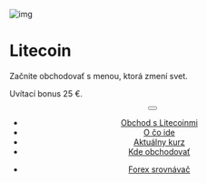 <div class="jumbotron" markdown="1">

![img]({{img-url}}litecoin.png)

# Litecoin

Začnite obchodovať s menou, ktorá zmení svet.

Uvítací bonus 25 €.

</div>
<header class="navbar navbar-static-top navbar-inverse navbar-sticky" id="top" role="banner">
  <div class="container">
    <div class="navbar-header">
      <button class="navbar-toggle collapsed" type="button" data-toggle="collapse" data-target=".navbar-collapse">
        <span class="icon-bar"></span>
        <span class="icon-bar"></span>
        <span class="icon-bar"></span>
      </button>
    </div>
    <nav class="navbar-collapse collapse" role="navigation" style="height: 1px;" id="scrollpsy">
      <ul class="nav navbar-nav">
        <li class="active">
          <a href="#top">Obchod s Litecoinmi</a>
        </li>
        <li>
          <a href="#section-1">O čo ide</a>
        </li>
        <li>
          <a href="#section-2">Aktuálny kurz</a>
        </li>
        <li>
          <a href="#section-3">Kde obchodovať</a>
        </li>
      </ul>
      <ul class="nav navbar-nav navbar-right">
        <li>
          <a href="{{url}}">Forex <i class="fa fa-bar-chart-o"></i> srovnávač</a>
        </li>
      </ul>
    </nav>
  </div>
</header>